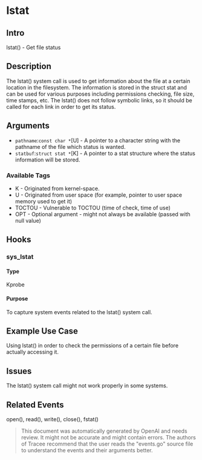 
# lstat

## Intro
lstat() - Get file status

## Description
The lstat() system call is used to get information about the file at a certain location in the filesystem. The information is stored in the struct stat and can be used for various purposes including permissions checking, file size, time stamps, etc. The lstat() does not follow symbolic links, so it should be called for each link in order to get its status. 

## Arguments
* `pathname`:`const char *`[U] - A pointer to a character string with the pathname of the file which status is wanted.
* `statbuf`:`struct stat *`[K] - A pointer to a stat structure where the status information will be stored. 

### Available Tags
* K - Originated from kernel-space.
* U - Originated from user space (for example, pointer to user space memory used to get it)
* TOCTOU - Vulnerable to TOCTOU (time of check, time of use)
* OPT - Optional argument - might not always be available (passed with null value)

## Hooks
### sys_lstat
#### Type
Kprobe
#### Purpose
To capture system events related to the lstat() system call.

## Example Use Case
Using lstat() in order to check the permissions of a certain file before actually accessing it.

## Issues
The lstat() system call might not work properly in some systems.

## Related Events
open(), read(), write(), close(), fstat()

> This document was automatically generated by OpenAI and needs review. It might
> not be accurate and might contain errors. The authors of Tracee recommend that
> the user reads the "events.go" source file to understand the events and their
> arguments better.
